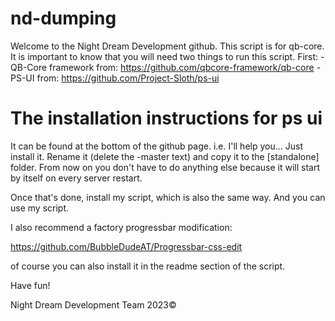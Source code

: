 # nd-dumping

Welcome to the Night Dream Development github.
This script is for qb-core. It is important to know that you will need two things to run this script. 
First:
-QB-Core framework from: https://github.com/qbcore-framework/qb-core
-PS-UI from: https://github.com/Project-Sloth/ps-ui

# The installation instructions for ps ui

It can be found at the bottom of the github page.
i.e. I'll help you... Just install it. Rename it (delete the -master text) and copy it to the [standalone] folder.  From now on you don't have to do anything else because it will start by itself on every server restart. 

Once that's done, install my script, which is also the same way. 
And you can use my script. 

I also recommend a factory progressbar modification:

https://github.com/BubbleDudeAT/Progressbar-css-edit

of course you can also install it in the readme section of the script.

Have fun! 

Night Dream Development Team 2023©





